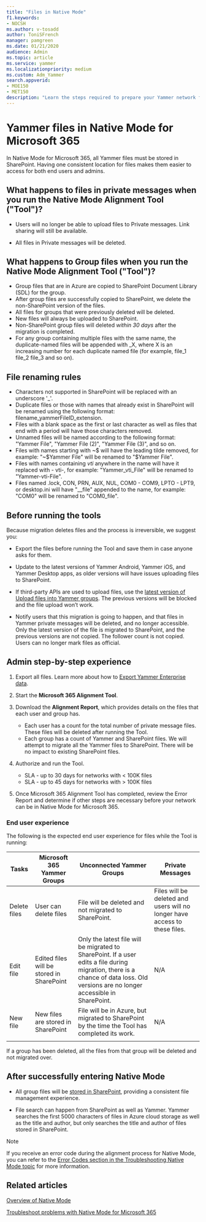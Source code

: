 ```yaml
---
title: "Files in Native Mode"
f1.keywords:
- NOCSH
ms.author: v-tosadd
author: ToniSFrench
manager: pamgreen
ms.date: 01/21/2020
audience: Admin
ms.topic: article
ms.service: yammer
ms.localizationpriority: medium
ms.custom: Adm_Yammer
search.appverid: 
- MOE150
- MET150
description: "Learn the steps required to prepare your Yammer network for Native Mode for Microsoft 365."
---
```


# Yammer files in Native Mode for Microsoft 365

In Native Mode for Microsoft 365, all Yammer files must be stored in SharePoint. Having one consistent location for files makes them easier to access for both end users and admins.

## What happens to files in private messages when you run the Native Mode Alignment Tool ("Tool")?

- Users will no longer be able to upload files to Private messages. Link sharing will still be available.

- All files in Private messages will be deleted.

## What happens to Group files when you run the Native Mode Alignment Tool ("Tool")?

- Group files that are in Azure are copied to SharePoint Document Library (SDL) for the group.
- After group files are successfully copied to SharePoint, we delete the non-SharePoint version of the files.
- All files for groups that were previously deleted will be deleted.
- New files will always be uploaded to SharePoint.
- Non-SharePoint group files will deleted *within 30 days* after the migration is completed.
- For any group containing multiple files with the same name, the duplicate-named files will be appended with _X, where X is an increasing number for each duplicate named file (for example, file_1 file_2 file_3 and so on).

## File renaming rules

- Characters not supported in SharePoint will be replaced with an underscore '_'.
- Duplicate files or those with names that already exist in SharePoint will be renamed using the following format: filename_yammerFileID_extension.
- Files with a blank space as the first or last character as well as files that end with a period will have those characters removed.
- Unnamed files will be named according to the following format: "Yammer File", "Yammer File (2)", "Yammer File (3)", and so on.
- Files with names starting with \~$ will have the leading tilde removed, for example: "~$Yammer File" will be renamed to "$Yammer File".
- Files with names containing _vti_ anywhere in the name will have it replaced with - vti-, for example: "Yammer_vti_File" will be renamed to "Yammer-vti-File".
- Files named .lock, CON, PRN, AUX, NUL, COM0 - COM9, LPTO - LPT9, or desktop.ini will have "__file" appended to the name, for example: "COM0" will be renamed to "COM0_file". 

## Before running the tools

Because migration deletes files and the process is irreversible, we suggest you:

- Export the files before running the Tool and save them in case anyone asks for them.

- Update to the latest versions of Yammer Android, Yammer iOS, and Yammer Desktop apps, as older versions will have issues uploading files to SharePoint.

- If third-party APIs are used to upload files, use the [latest version of Upload files into Yammer groups](https://developer.yammer.com/v1.0/docs/upload-files-into-yammer-groups). The previous versions will be blocked and the file upload won’t work.

- Notify users that this migration is going to happen, and that files in Yammer private messages will be deleted, and no longer accessible. Only the latest version of the file is migrated to SharePoint, and the previous versions are not copied. The follower count is not copied. Users can no longer mark files as official.

## Admin step-by-step experience

1. Export all files. Learn more about how to [Export Yammer Enterprise data](../manage-security-and-compliance/export-yammer-enterprise-data.md#find-and-delete-specific-messages-or-files).

2. Start the **Microsoft 365 Alignment Tool**.

3. Download the **Alignment Report**, which provides details on the files that each user and group has.

   - Each user has a count for the total number of private message files. These files will be deleted after running the Tool.
   - Each group has a count of Yammer and SharePoint files. We will attempt to migrate all the Yammer files to SharePoint. There will be no impact to existing SharePoint files.

4. Authorize and run the Tool.

   - SLA - up to 30 days for networks with < 100K files
   - SLA - up to 45 days for networks with > 100K files

5. Once Microsoft 365 Alignment Tool has completed, review the Error Report and determine if other steps are necessary before your network can be in Native Mode for Microsoft 365.

### End user experience

The following is the expected end user experience for files while the Tool is running:

|Tasks|Microsoft 365 Yammer Groups|Unconnected Yammer Groups|Private Messages|
|-----|------------------------|-------------------------|----------------|
|Delete files|User can delete files|File will be deleted and not migrated to SharePoint.|Files will be deleted and users will no longer have access to these files.|
|Edit file|Edited files will be stored in SharePoint|Only the latest file will be migrated to SharePoint. If a user edits a file during migration, there is a chance of data loss. Old versions are no longer accessible in SharePoint.|N/A|
|New file|New files are stored in SharePoint|File will be in Azure, but migrated to SharePoint by the time the Tool has completed its work.|N/A|
||||

If a group has been deleted, all the files from that group will be deleted and not migrated over.

## After successfully entering Native Mode

- All group files will be [stored in SharePoint](https://go.microsoft.com/fwlink/?linkid=2111253), providing a consistent file management experience.

- File search can happen from SharePoint as well as Yammer. Yammer searches the first 5000 characters of files in Azure cloud storage as well as the title and author, but only searches the title and author of files stored in SharePoint.

> [!NOTE]
> If you receive an error code during the alignment process for Native Mode, you can refer to the [Error Codes section in the Troubleshooting Native Mode topic](../troubleshoot-problems/troubleshoot-native-mode.md#error-codes) for more information.

## Related articles

[Overview of Native Mode](overview-native-mode.md)

[Troubleshoot problems with Native Mode for Microsoft 365](../troubleshoot-problems/troubleshoot-native-mode.md)
